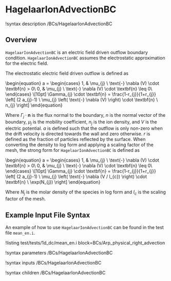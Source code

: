 # HagelaarIonAdvectionBC

!syntax description /BCs/HagelaarIonAdvectionBC

## Overview

`HagelaarIonAdvectionBC` is an electric field driven outflow boundary condition.
`HagelaarIonAdvectionBC` assumes the electrostatic approximation for the electric field.

The electrostatic electric field driven outflow is defined as

\begin{equation}
a =
\begin{cases}
1, & \mu_{j} \ \text{-} \nabla (V) \cdot \textbf{n} > 0\\
0, & \mu_{j} \ \text{-} \nabla (V) \cdot \textbf{n} \leq 0\\
\end{cases} \\[10pt]
\Gamma_{j} \cdot \textbf{n} = \frac{1-r_{j}}{1+r_{j}} \left[ (2 a_{j}-1) \ \mu_{j}
\left( 
 \text{-} \nabla (V) 
\right)
\cdot \textbf{n} \ n_{j} \right]
\end{equation}

Where $\Gamma_j \cdot \textbf{n}$ is the flux normal to the boundary, $n$ is the normal vector of the boundary,
$\mu_{j}$ is the mobility coefficient, $n_{j}$ is the ion density, and $V$ is
the electric potential. $a$ is defined such that the outflow is only non-zero when the drift velocity is directed towards the wall and zero otherwise. $r$ is defined as the fraction of particles reflected by the surface. When converting the density to log form and applying a scaling factor of the mesh, the strong form for `HagelaarIonAdvectionBC` is defined as

\begin{equation}
a =
\begin{cases}
1, & \mu_{j} \ \text{-} \nabla (V) \cdot \textbf{n} > 0\\
0, & \mu_{j} \ \text{-} \nabla (V) \cdot \textbf{n} \leq 0\\
\end{cases} \\[10pt]
\Gamma_{j} \cdot \textbf{n} = \frac{1-r_{j}}{1+r_{j}} \left[ (2 a_{j}-1) \ \mu_{j} 
\left( 
\text{-} \nabla (V / l_{c})
\right)
 \cdot \textbf{n} \ \exp(N_{j}) \right]
\end{equation}

Where $N_{j}$ is the molar density of the species in log form and
$l_{c}$ is the scaling factor of the mesh.

## Example Input File Syntax

An example of how to use `HagelaarIonAdvectionBC` can be found in the
test file `mean_en.i`.

!listing test/tests/1d_dc/mean_en.i block=BCs/Arp_physical_right_advection

!syntax parameters /BCs/HagelaarIonAdvectionBC

!syntax inputs /BCs/HagelaarIonAdvectionBC

!syntax children /BCs/HagelaarIonAdvectionBC
